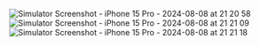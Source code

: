 ![Simulator Screenshot - iPhone 15 Pro - 2024-08-08 at 21 20 58](https://github.com/user-attachments/assets/1c8b9219-3bea-47c9-a7b8-e6d5f21af954)
![Simulator Screenshot - iPhone 15 Pro - 2024-08-08 at 21 21 09](https://github.com/user-attachments/assets/8d354592-8fd9-4ed6-b3b7-d85d05e83976)
![Simulator Screenshot - iPhone 15 Pro - 2024-08-08 at 21 21 18](https://github.com/user-attachments/assets/1ee8e61a-668d-4ff4-ac15-664f3d20adac)
